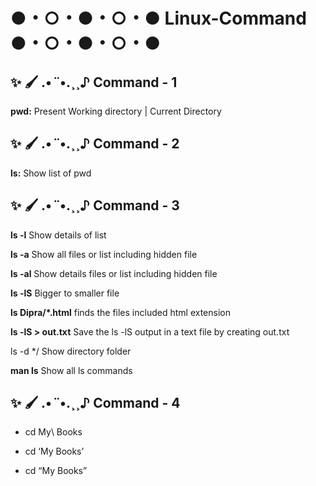 # ●・○・●・○・● Linux-Command ●・○・●・○・●

## ✨ 🖌 .•*¨*•.¸¸♪ Command - 1
**pwd:** Present Working directory | Current Directory


## ✨ 🖌 .•*¨*•.¸¸♪ Command - 2
**ls:** Show list of pwd


## ✨ 🖌 .•*¨*•.¸¸♪ Command - 3
**ls -l** Show details of list

**ls -a** Show all files or list including hidden file

**ls -al** Show details files or list including hidden file

**ls -lS** Bigger to smaller file

**ls Dipra/*.html** finds the files included html extension

**ls -lS > out.txt** Save the ls -lS output in a text file by creating out.txt

ls -d */ Show directory folder

**man ls** Show all ls commands


## ✨ 🖌 .•*¨*•.¸¸♪ Command - 4
- cd My\ Books

- cd ‘My Books’

- cd “My Books”
